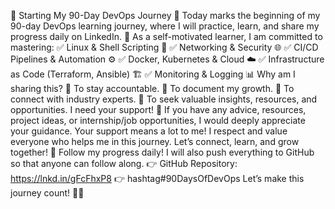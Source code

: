📢 Starting My 90-Day DevOps Journey 🚀
Today marks the beginning of my 90-day DevOps learning journey, where I will practice, learn, and share my progress daily on LinkedIn. 🎯
As a self-motivated learner, I am committed to mastering:
 ✅ Linux & Shell Scripting 🐧
 ✅ Networking & Security 🌐
 ✅ CI/CD Pipelines & Automation ⚙️
 ✅ Docker, Kubernetes & Cloud ☁️
 ✅ Infrastructure as Code (Terraform, Ansible) 🏗️
 ✅ Monitoring & Logging 📊
Why am I sharing this?
 🔹 To stay accountable.
 🔹 To document my growth.
 🔹 To connect with industry experts.
 🔹 To seek valuable insights, resources, and opportunities.
I need your support! 🙌
 If you have any advice, resources, project ideas, or internship/job opportunities, I would deeply appreciate your guidance. Your support means a lot to me!
I respect and value everyone who helps me in this journey. Let’s connect, learn, and grow together! 🚀
Follow my progress daily! I will also push everything to GitHub so that anyone can follow along.
👉 GitHub Repository: https://lnkd.in/gFcFhxP8
 👉 hashtag#90DaysOfDevOps
Let’s make this journey count! 💪🔥

